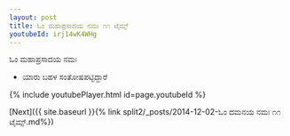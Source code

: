 ```yaml
---
layout: post
title: ಓಂ ಮಹಾಪ್ರಸಾದಯ ನಮಃ ೧೧ ಟೈಮ್ಸ್
youtubeId: irj14wK4WHg
---
```

 
 
 ಓಂ ಮಹಾಪ್ರಸಾದಯ ನಮಃ  
 
 -  ಯಾರು ಬಹಳ ಸಂತೋಷಪಟ್ಟಿದ್ದಾರೆ 
 
  
 
  
 
 
 
 
 
 


{% include youtubePlayer.html id=page.youtubeId %}
 
[Next]({{ site.baseurl }}{% link  split2/_posts/2014-12-02-ಓಂ ದಮನಯ ನಮಃ ೧೧ ಟೈಮ್ಸ್.md%})
 
